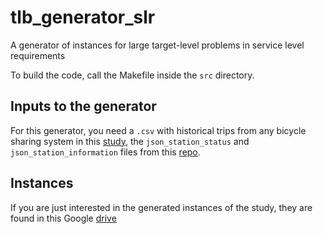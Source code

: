 # tlb_generator_slr
A generator of instances for large target-level problems in service level requirements

To build the code, call the Makefile inside the `src` directory. 

## Inputs to the generator

For this generator, you need a `.csv` with historical trips from any bicycle sharing system in this [study](https://www.cirrelt.ca/documentstravail/cirrelt-2025-02.pdf), the `json_station_status` and `json_station_information` files from this [repo](https://github.com/MobilityData/gbfs).

## Instances

If you are just interested in the generated instances of the study, they are found in this Google [drive](https://drive.google.com/file/d/1Q-0E389K-WTVqK05zVU2rITzFuYCQLoM/view?usp=drive_link)
